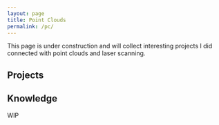 ```yaml
---
layout: page
title: Point Clouds 
permalink: /pc/
---
```

This page is under construction and will collect interesting projects I did connected with point clouds and laser scanning.

## Projects



## Knowledge 

WIP

